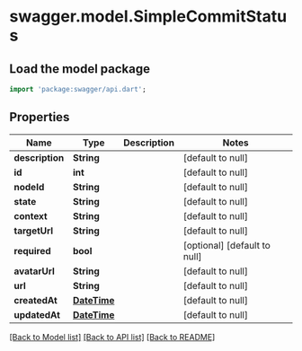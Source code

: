 # swagger.model.SimpleCommitStatus

## Load the model package
```dart
import 'package:swagger/api.dart';
```

## Properties
Name | Type | Description | Notes
------------ | ------------- | ------------- | -------------
**description** | **String** |  | [default to null]
**id** | **int** |  | [default to null]
**nodeId** | **String** |  | [default to null]
**state** | **String** |  | [default to null]
**context** | **String** |  | [default to null]
**targetUrl** | **String** |  | [default to null]
**required** | **bool** |  | [optional] [default to null]
**avatarUrl** | **String** |  | [default to null]
**url** | **String** |  | [default to null]
**createdAt** | [**DateTime**](DateTime.md) |  | [default to null]
**updatedAt** | [**DateTime**](DateTime.md) |  | [default to null]

[[Back to Model list]](../README.md#documentation-for-models) [[Back to API list]](../README.md#documentation-for-api-endpoints) [[Back to README]](../README.md)

